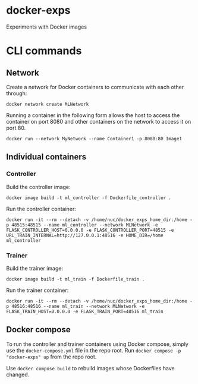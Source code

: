 # docker-exps
Experiments with Docker images

# CLI commands

## Network

Create a network for Docker containers to communicate with each
other through: 

`docker network create MLNetwork`

Running a container in the following form allows the host to access the container on port 8080
and other containers on the network to access it on port 80.

`docker run --network MyNetwork --name Container1 -p 8080:80 Image1`

## Individual containers

### Controller

Build the controller image: 

`docker image build -t ml_controller -f Dockerfile_controller .`

Run the controller container: 

`docker run -it --rm --detach -v /home/nuc/docker_exps_home_dir:/home -p 48515:48515 --name ml_controller --network MLNetwork -e FLASK_CONTROLLER_HOST=0.0.0.0 -e FLASK_CONTROLLER_PORT=48515 -e URL_TRAIN_INTERNAL=http://127.0.0.1:48516 -e HOME_DIR=/home ml_controller`

### Trainer

Build the trainer image: 

`docker image build -t ml_train -f Dockerfile_train .`

Run the trainer container: 

`docker run -it --rm --detach -v /home/nuc/docker_exps_home_dir:/home -p 48516:48516 --name ml_train --network MLNetwork -e FLASK_TRAIN_HOST=0.0.0.0 -e FLASK_TRAIN_PORT=48516 ml_train`


## Docker compose

To run the controller and trainer containers using Docker compose, simply use the `docker-compose.yml` file in the repo root.
Run `docker compose -p "docker-exps" up` from the repo root.

Use `docker compose build` to rebuild images whose Dockerfiles have changed.

